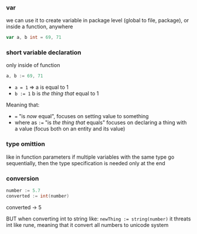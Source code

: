 ### var
we can use it to create variable in package level (global to file, package), or inside a function, anywhere
```go
var a, b int = 69, 71
```

### short variable declaration
only inside of function
```go
a, b := 69, 71
```

- `a = 1` => a is equal to 1
- `b := 1` b is _the thing that_ equal to 1

Meaning that:
- `=` "is _now_ equal", focuses on setting value to something
- where as `:=` "is _the thing that_ equals" focuses on declaring a thing with a value (focus both on an entity and its value) 

### type omittion
like in function parameters if multiple variables with the same type go sequentially, then the type specification is needed only at the end


### conversion
```go
number := 5.7
converted := int(number)
```
converted -> 5

BUT when converting int to string like: `newThing := string(number)` it threats int like rune, meaning that it convert all numbers to unicode system
